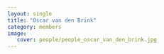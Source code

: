 ```yaml
---
layout: single
title: "Oscar van den Brink"
category: members
image:
   cover: people/people_oscar_van_den_brink.jpg
---
```


